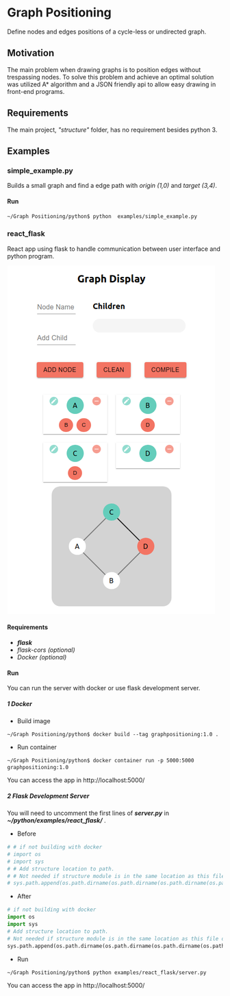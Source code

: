 # Graph Positioning
Define nodes and edges positions of a cycle-less or undirected graph.
## Motivation
The main problem when drawing graphs is to position edges without trespassing nodes. To solve this problem and achieve an optimal solution was utilized A* algorithm and a JSON friendly api to allow easy drawing in front-end programs. 
## Requirements
The main project, _"structure"_ folder, has no requirement besides python 3.
## Examples  
### simple_example.py
Builds a small graph and find a edge path with _origin (1,0)_ and _target (3,4)_.
#### Run
```
~/Graph Positioning/python$ python  examples/simple_example.py
```
### react_flask
React app using flask to handle communication between user interface and python program.

![example screenshot](screenshots/react_flask.png)
#### Requirements
* **_flask_**
* _flask-cors (optional)_
* _Docker (optional)_
#### Run
You can run the server with docker or use flask development server.
##### 1 Docker
* Build image
```
~/Graph Positioning/python$ docker build --tag graphpositioning:1.0 .
```
* Run container
```
~/Graph Positioning/python$ docker container run -p 5000:5000 graphpositioning:1.0
```
You can access the app in http://localhost:5000/
##### 2 Flask Development Server
You will need to uncomment the first lines of **_server.py_** in **_~/python/examples/react_flask/_** .
* Before
```python
# # if not building with docker
# import os
# import sys
# # Add structure location to path.
# # Not needed if structure module is in the same location as this file or any file trying to import structure
# sys.path.append(os.path.dirname(os.path.dirname(os.path.dirname(os.path.abspath(__file__)))))
```
* After
```python
# if not building with docker
import os
import sys
# Add structure location to path.
# Not needed if structure module is in the same location as this file or any file trying to import structure
sys.path.append(os.path.dirname(os.path.dirname(os.path.dirname(os.path.abspath(__file__)))))
```
* Run
```
~/Graph Positioning/python$ python examples/react_flask/server.py
```
You can access the app in http://localhost:5000/
